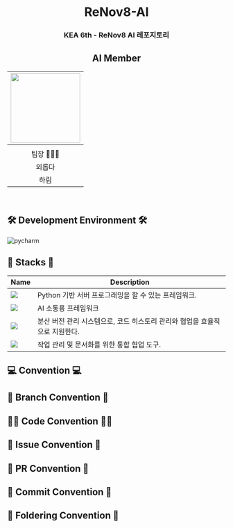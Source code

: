 <div align=center>

# ReNov8-AI

### KEA 6th - ReNov8 AI 레포지토리

## AI Member
<img width="160px" src=""/> |
|:-----:|
|[](https://github.com/)|
|팀장 👨🏻‍💻|
|외롭다|
|하림|

</div>
<br/>

## 🛠️ Development Environment 🛠️
![pycharm](https://img.shields.io/badge/pycharm-143?style=for-the-badge&logo=pycharm&logoColor=black&color=black&labelColor=green)

## 🥞 Stacks 🥞
| Name          | Description   |
| ------------  |---------- |
| <img src="https://img.shields.io/badge/FastAPI-005571?style=for-the-badge&logo=fastapi"> | Python 기반 서버 프로그래밍을 할 수 있는 프레임워크.|
| <img src="https://img.shields.io/badge/Langchain-1C3C3C?style=for-the-badge&logo=langchain&logoColor=white"> | AI 소통용 프레임워크|
| <img src="https://img.shields.io/badge/-Git-F05032?style=flat&logo=git&logoColor=white"> | 분산 버전 관리 시스템으로, 코드 히스토리 관리와 협업을 효율적으로 지원한다.|
| <img src="https://img.shields.io/badge/-Notion-000000?style=flat&logo=notion&logoColor=white"> | 작업 관리 및 문서화를 위한 통합 협업 도구.|

## 💻 Convention 💻

## 🌲 Branch Convention 🌲

## 🧑‍💻 Code Convention 🧑‍💻

## 💬 Issue Convention 💬
## 🫷 PR Convention 🫸
## 🙏 Commit Convention 🙏
## 📁 Foldering Convention 📁
